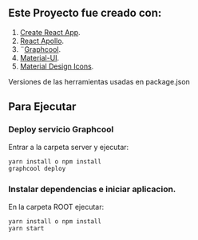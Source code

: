 ## Este Proyecto fue creado con: 
1. [Create React App](https://github.com/facebookincubator/create-react-app).
2. [React Apollo](https://github.com/apollographql/react-apollo).
3. ¨[Graphcool](https://www.graph.cool/).
4. [Material-UI](http://www.material-ui.com/#/).
5. [Material Design Icons](https://materialdesignicons.com/).

Versiones de las herramientas usadas en package.json

## Para Ejecutar

### Deploy servicio Graphcool
Entrar a la carpeta server y ejecutar:
```bash
yarn install o npm install
graphcool deploy
```
### Instalar dependencias e iniciar aplicacion.
En la carpeta ROOT ejecutar:
```bash
yarn install o npm install
yarn start
```

